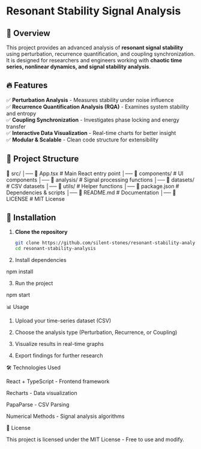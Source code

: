 # Resonant Stability Signal Analysis

## 📌 Overview
This project provides an advanced analysis of **resonant signal stability** using perturbation, recurrence quantification, and coupling synchronization. It is designed for researchers and engineers working with **chaotic time series, nonlinear dynamics, and signal stability analysis**.

## 🔥 Features
✅ **Perturbation Analysis** - Measures stability under noise influence  
✅ **Recurrence Quantification Analysis (RQA)** - Examines system stability and entropy  
✅ **Coupling Synchronization** - Investigates phase locking and energy transfer  
✅ **Interactive Data Visualization** - Real-time charts for better insight  
✅ **Modular & Scalable** - Clean code structure for extensibility  

## 📂 Project Structure
📂 src/ │── 📄 App.tsx              # Main React entry point │── 📂 components/          # UI components │── 📂 analysis/            # Signal processing functions │── 📂 datasets/            # CSV datasets │── 📂 utils/               # Helper functions │── 📄 package.json         # Dependencies & scripts │── 📄 README.md            # Documentation │── 📄 LICENSE              # MIT License

## 🚀 Installation
1. **Clone the repository**
   ```bash
   git clone https://github.com/silent-stones/resonant-stability-analysis.git
   cd resonant-stability-analysis

2. Install dependencies

npm install


3. Run the project

npm start



📊 Usage

1. Upload your time-series dataset (CSV)


2. Choose the analysis type (Perturbation, Recurrence, or Coupling)


3. Visualize results in real-time graphs


4. Export findings for further research



🛠 Technologies Used

React + TypeScript - Frontend framework

Recharts - Data visualization

PapaParse - CSV Parsing

Numerical Methods - Signal analysis algorithms


📝 License

This project is licensed under the MIT License - Free to use and modify.
